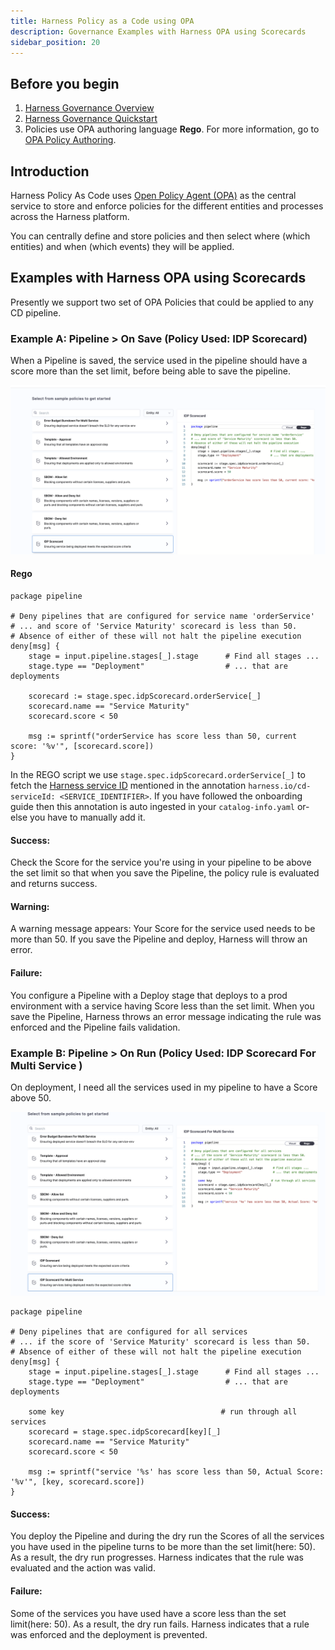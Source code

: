 ```yaml
---
title: Harness Policy as a Code using OPA
description: Governance Examples with Harness OPA using Scorecards
sidebar_position: 20
---
```


## Before you begin

1. [Harness Governance Overview](https://developer.harness.io/docs/platform/governance/policy-as-code/harness-governance-overview)
2. [Harness Governance Quickstart](https://developer.harness.io/docs/platform/governance/policy-as-code/harness-governance-quickstart)
3. Policies use OPA authoring language **Rego**. For more information, go to [OPA Policy Authoring](https://academy.styra.com/courses/opa-rego).

## Introduction

Harness Policy As Code uses [Open Policy Agent (OPA)](https://www.openpolicyagent.org/) as the central service to store and enforce policies for the different entities and processes across the Harness platform.

You can centrally define and store policies and then select where (which entities) and when (which events) they will be applied.

## Examples with Harness OPA using Scorecards

Presently we support two set of OPA Policies that could be applied to any CD pipeline. 

### Example A: Pipeline > On Save (Policy Used: IDP Scorecard)

When a Pipeline is saved, the service used in the pipeline should have a score more than the set limit, before being able to save the pipeline.

![](./static/opa-ss.png)

#### Rego 

```REGO
package pipeline

# Deny pipelines that are configured for service name 'orderService'
# ... and score of 'Service Maturity' scorecard is less than 50.
# Absence of either of these will not halt the pipeline execution
deny[msg] {
    stage = input.pipeline.stages[_].stage      # Find all stages ...
    stage.type == "Deployment"                  # ... that are deployments

    scorecard := stage.spec.idpScorecard.orderService[_]
    scorecard.name == "Service Maturity"
    scorecard.score < 50

    msg := sprintf("orderService has score less than 50, current score: '%v'", [scorecard.score])
}
```

In the REGO script we use `stage.spec.idpScorecard.orderService[_]` to fetch the [Harness service ID](/docs/continuous-delivery/get-started/key-concepts.md#service) mentioned in the annotation `harness.io/cd-serviceId: <SERVICE_IDENTIFIER>`. If you have followed the onboarding guide then this annotation is auto ingested in your `catalog-info.yaml` or-else you have to manually add it. 

#### Success: 

Check the Score for the service you're using in your pipeline to be above the set limit so that when you save the Pipeline, the policy rule is evaluated and returns success.

#### Warning: 

A warning message appears: Your Score for the service used needs to be more than 50. If you save the Pipeline and deploy, Harness will throw an error.

#### Failure: 

You configure a Pipeline with a Deploy stage that deploys to a prod environment with a service having Score less than the set limit. When you save the Pipeline, Harness throws an error message indicating the rule was enforced and the Pipeline fails validation.

### Example B: Pipeline > On Run (Policy Used: IDP Scorecard For Multi Service )

On deployment, I need all the services used in my pipeline to have a Score above 50.

![](./static/opa-ms.png)

```REGO
package pipeline

# Deny pipelines that are configured for all services
# ... if the score of 'Service Maturity' scorecard is less than 50.
# Absence of either of these will not halt the pipeline execution
deny[msg] {
    stage = input.pipeline.stages[_].stage      # Find all stages ...
    stage.type == "Deployment"                  # ... that are deployments

    some key                                   # run through all services
    scorecard = stage.spec.idpScorecard[key][_]
    scorecard.name == "Service Maturity"
    scorecard.score < 50

    msg := sprintf("service '%s' has score less than 50, Actual Score: '%v'", [key, scorecard.score])
}
```

#### Success: 

You deploy the Pipeline and during the dry run the Scores of all the services you have used in the pipeline turns to be more than the set limit(here: 50). As a result, the dry run progresses. Harness indicates that the rule was evaluated and the action was valid.

#### Failure: 
Some of the services you have used have a score less than the set limit(here: 50). As a result, the dry run fails. Harness indicates that a rule was enforced and the deployment is prevented.